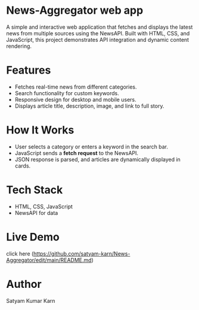 # News-Aggregator web app
A simple and interactive web application that fetches and displays the latest news from multiple sources using the NewsAPI. Built with HTML, CSS, and JavaScript, this project demonstrates API integration and dynamic content rendering.
# Features
- Fetches real-time news from different categories.
- Search functionality for custom keywords.
- Responsive design for desktop and mobile users.
- Displays article title, description, image, and link to full story.
# How It Works
- User selects a category or enters a keyword in the search bar.
- JavaScript sends a **fetch request** to the NewsAPI.
- JSON response is parsed, and articles are dynamically displayed in cards.
# Tech Stack
- HTML, CSS, JavaScript
- NewsAPI for data
# Live Demo
 click here (https://github.com/satyam-karn/News-Aggregator/edit/main/README.md)
# Author
Satyam Kumar Karn



